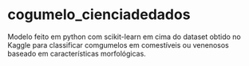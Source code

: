 # cogumelo_cienciadedados
Modelo feito em python com scikit-learn em cima do dataset obtido no Kaggle para classificar comgumelos em comestíveis ou venenosos baseado em características morfológicas.
